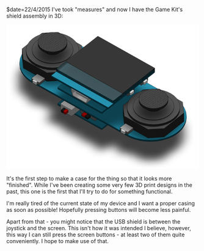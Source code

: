 $date=22/4/2015
I've took "measures" and now I have the Game Kit's shield assembly in 3D:

<img class="center" src="/inc/posts/casedesign-02.png" />

It's the first step to make a case for the thing so that it looks more "finished". While 
I've been creating some very few 3D print designs in the past, this one is the first 
that I'll try to do for something functional. 

I'm really tired of the current state of my device and I want a proper casing as soon as 
possible! Hopefully pressing buttons will become less painful.

Apart from that - you might notice that the USB shield is between the joystick and the
screen. This isn't how it was intended I believe, however, this way I can still press 
the screen buttons - at least two of them quite conveniently. I hope to make use of 
that.